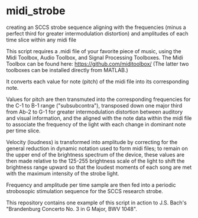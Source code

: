 # midi_strobe
creating an SCCS strobe sequence aligning with the frequencies (minus a perfect third for greater intermodulation distortion) and amplitudes of each time slice within any midi file

This script requires a .midi file of your favorite piece of music, using the Midi Toolbox, Audio Toolbox, and Signal Processing Toolboxes. The Midi Toolbox can be found here: https://github.com/miditoolbox/ 
(The latter two toolboxes can be installed directly from MATLAB.)

It converts each value for note (pitch) of the midi file into its corresponding note. 

Values for pitch are then transmuted into the corresponding frequencies for the C-1 to B-1 range ("subsubcontra"), transposed down one major third from Ab-2 to G-1 for greater intermodulation distortion between auditory and visual information, 
and the aligned with the note data within the midi file to associate the frequency of the light with each change in dominant note per time slice.

Velocity (loudness) is transformed into amplitude by correcting for the general reduction in dynamic notation used to form midi files; to remain on the upper end of the brightness spectrum of the device, these values are 
then made relative to the 125-255 brightness scale of the light to shift the brightness range upward so that the loudest moments of each song are met with the maximum intensity of the strobe light. 

Frequency and amplitude per time sample are then fed into a periodic strobosopic stimulation sequence for the SCCS research strobe.

This repository contains one example of this script in action to J.S. Bach's "Brandenburg Concerto No. 3 in G Major, BWV 1048".
